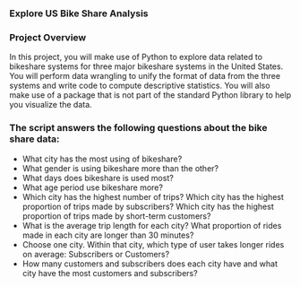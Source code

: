 ### Explore US Bike Share Analysis

### Project Overview
In this project, you will make use of Python to explore data related to bikeshare systems for three major bikeshare systems in the United States. You will perform data wrangling to unify the format of data from the three systems and write code to compute descriptive statistics. You will also make use of a package that is not part of the standard Python library to help you visualize the data.

### The script answers the following questions about the bike share data:

* What city has the most using of bikeshare?
* What gender is using bikeshare more than the other?
* What days does bikeshare is used most?
* What age period use bikeshare more?
* Which city has the highest number of trips? Which city has the highest proportion of trips made by subscribers? Which city has the highest proportion of trips made by short-term customers?
* What is the average trip length for each city? What proportion of rides made in each city are longer than 30 minutes?
* Choose one city. Within that city, which type of user takes longer rides on average: Subscribers or Customers?
* How many customers and subscribers does each city have and what city have the most customers and subscribers?
